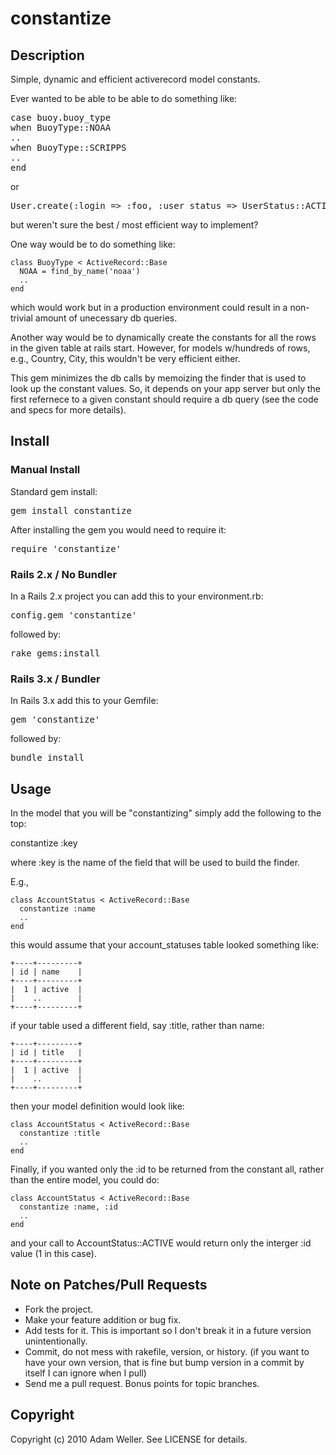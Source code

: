 # constantize

## Description

Simple, dynamic and efficient activerecord model constants.

Ever wanted to be able to be able to do something like:

<pre>
case buoy.buoy_type
when BuoyType::NOAA
..
when BuoyType::SCRIPPS
..
end
</pre>

or

<pre>
User.create(:login => :foo, :user_status => UserStatus::ACTIVE)
</pre>

but weren't sure the best / most efficient way to implement?

One way would be to do something like:

    class BuoyType < ActiveRecord::Base
      NOAA = find_by_name('noaa')
      ..
    end

which would work but in a production environment could result in a non-trivial amount
of unecessary db queries.

Another way would be to dynamically create the constants for all the rows in the given
table at rails start.  However, for models w/hundreds of rows, e.g., Country, City,
this wouldn't be very efficient either.

This gem minimizes the db calls by memoizing the finder that is used to look up the constant
values.  So, it depends on your app server but only the first refernece to a given constant
should require a db query (see the code and specs for more details).

## Install

### Manual Install

Standard gem install:

<pre>
gem install constantize
</pre>

After installing the gem you would need to require it:

<pre>
require 'constantize'
</pre>

### Rails 2.x / No Bundler

In a Rails 2.x project you can add this to your environment.rb:

<pre>
config.gem 'constantize'
</pre>

followed by:

<pre>
rake gems:install
</pre>

### Rails 3.x / Bundler

In Rails 3.x add this to your Gemfile:

<pre>
gem 'constantize'
</pre>

followed by:

<pre>
bundle install
</pre>

## Usage

In the model that you will be "constantizing" simply add the following to the top:

constantize :key

where :key is the name of the field that will be used to build the finder.

E.g., 

    class AccountStatus < ActiveRecord::Base
      constantize :name
      ..
    end

this would assume that your account_statuses table looked something like:

    +----+---------+
    | id | name    |
    +----+---------+
    |  1 | active  |
    |    ..        |
    +----+---------+

if your table used a different field, say :title, rather than name:

    +----+---------+
    | id | title   |
    +----+---------+
    |  1 | active  |
    |    ..        |
    +----+---------+

then your model definition would look like:

    class AccountStatus < ActiveRecord::Base
      constantize :title
      ..
    end

Finally, if you wanted only the :id to be returned from the constant all, rather than
the entire model, you could do:


    class AccountStatus < ActiveRecord::Base
      constantize :name, :id
      ..
    end

and your call to AccountStatus::ACTIVE would return only the interger :id value (1 in this
case).

## Note on Patches/Pull Requests
 
* Fork the project.
* Make your feature addition or bug fix.
* Add tests for it. This is important so I don't break it in a
  future version unintentionally.
* Commit, do not mess with rakefile, version, or history.
  (if you want to have your own version, that is fine but bump version in a commit by itself I can ignore when I pull)
* Send me a pull request. Bonus points for topic branches.

## Copyright

Copyright (c) 2010 Adam Weller. See LICENSE for details.

